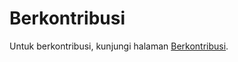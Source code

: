 # Berkontribusi

Untuk berkontribusi, kunjungi halaman [Berkontribusi](https://hidrokit.github.io/hidrokit/berkontribusi).

